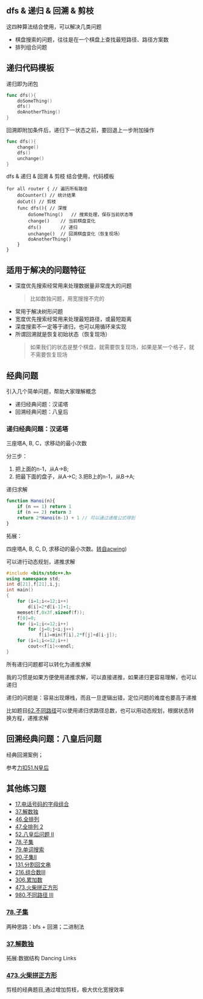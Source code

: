 ## dfs & 递归 & 回溯 & 剪枝

这四种算法结合使用，可以解决几类问题

- 棋盘搜索的问题，往往是在一个棋盘上查找最短路径、路径方案数
- 排列组合问题

## 递归代码模板

递归即为闭包

```go
func dfs(){
    doSomeThing()
    dfs()
    doAnotherThing()
}
```

回溯即附加条件后，递归下一状态之前，要回退上一步附加操作

```go
func dfs(){
    change()
    dfs()
    unchange()
}
```

dfs & 递归 & 回溯 & 剪枝 结合使用，代码模板

```template
for all router { // 遍历所有路径
    doCounter() // 统计结果
    doCut() // 剪枝
    func dfs(){ // 深搜
        doSomeThing()   // 搜索处理，保存当前状态等
        change()    // 当前棋盘变化
        dfs()       // 递归
        unchange()  // 回溯棋盘变化（恢复现场）
        doAnotherThing()
    }
}
```

## 适用于解决的问题特征

- 深度优先搜索经常用来处理数据量非常庞大的问题
    > 比如数独问题，用宽搜搜不完的
- 常用于解决树形问题
- 宽度优先搜索经常用来处理最短路径，或最短距离
- 深度搜索不一定等于递归，也可以用循环来实现
- 所谓回溯就是恢复初始状态（恢复现场）
    > 如果我们的状态是整个棋盘，就需要恢复现场，如果是某一个格子，就不需要恢复现场

## 经典问题

引入几个简单问题，帮助大家理解概念

- 递归经典问题：汉诺塔
- 回溯经典问题：八皇后

### 递归经典问题：汉诺塔

三座塔A, B, C，求移动的最小次数

分三步：

1. 把上面的n-1，从A->B;
2. 把最下面的盘子，从A->C;
3.把B上的n-1，从B->A;

递归求解

```javascript
function Hanoi(n){
    if (n == 1) return 1
    if (n == 2) return 3
    return 2*Hanoi(n-1) + 1 // 可以通过递推公式得到
}
```

拓展：

四座塔A, B, C, D, 求移动的最小次数。[转自acwing](https://www.acwing.com/problem/content/description/98/))

可以进行动态规划，递推求解

```cpp
#include <bits/stdc++.h>
using namespace std;
int d[21],f[21],i,j;
int main()
{
    for (i=1;i<=12;i++)
        d[i]=2*d[i-1]+1;
    memset(f,0x3f,sizeof(f));
    f[0]=0;
    for (i=1;i<=12;i++)
        for (j=0;j<i;j++)
            f[i]=min(f[i],2*f[j]+d[i-j]);
    for (i=1;i<=12;i++)
        cout<<f[i]<<endl;
}
```

所有递归问题都可以转化为递推求解

我的习惯是如果方便使用递推求解，可以直接递推，如果递归更容易理解，也可以递归

递归的问题是：容易出现爆栈，而且一旦逻辑出错，定位问题的难度也要高于递推

比如题目[62.不同路径](../algorithms/1-100/62.%20不同路径.md)可以使用递归求路径总数，也可以用动态规划，根据状态转换方程，递推求解

## 回溯经典问题：八皇后问题

经典回溯案例；

参考[力扣51.N皇后](../algorithms/1-100/51.%20N皇后.md)

## 其他练习题

- [17.电话号码的字母组合](../algorithms/1-100/17.%20电话号码的字母组合.md)
- [37.解数独](../algorithms/1-100/37.%20解数独.md)
- [46.全排列](../algorithms/1-100/46.%20全排列.md)
- [47.全排列 2](../algorithms/1-100/47.%20全排列%202.md)
- [52.八皇后问题 II](../algorithms/1-100/52.%20八皇后问题%20II.md)
- [78.子集](../algorithms/1-100/78.%20子集.md)
- [79.单词搜索](../algorithms/1-100/79.%20单词搜索.md)
- [90.子集II](../algorithms/1-100/90.%20子集%20II.md)
- [131.分割回文串](../algorithms/101-200/131.%20分割回文串.md)
- [216.组合数III](../algorithms/201-300/216.%20组合数%20III.md)
- [306.累加数](../algorithms/301-400/306.%20累加数.md)
- [473.火柴拼正方形](../algorithms/401-500/473.%20火柴拼正方形.md)
- [980.不同路径 III](../algorithms/1-100/980.%20不同路径%20III.md)

### [78.子集](../algorithms/1-100/78.%20子集.md)

两种思路：bfs + 回溯；二进制法

### [37.解数独](../algorithms/1-100/37.%20解数独.md)

拓展:数据结构 Dancing Links

### [473.火柴拼正方形](../algorithms/401-500/473.%20火柴拼正方形.md)

剪枝的经典题目,通过增加剪枝，极大优化宽搜效率
